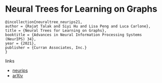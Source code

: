 # Neural Trees for Learning on Graphs

```
@incollection{neuraltree_neurips21,
author = {Rajat Talak and Siyi Hu and Lisa Peng and Luca Carlone},
title = {Neural Trees for Learning on Graphs},
booktitle = {Advances in Neural Information Processing Systems (NeurIPS) 34},
year = {2021},
publisher = {Curran Associates, Inc.}
}
```

links
- [neurips](https://neurips.cc/Conferences/2021/ScheduleMultitrack?event=26857)
- [arXiv](https://arxiv.org/abs/2105.07264)
